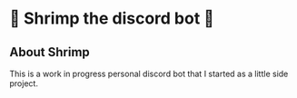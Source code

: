 # 🦐 Shrimp the discord bot 🦐

## About Shrimp

This is a work in progress personal discord bot that I started as a little side project.
